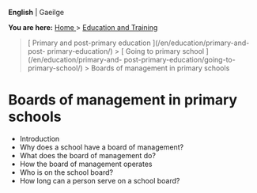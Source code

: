 **English** |  Gaeilge 

**You are here:** [ Home ](/en/) > [ Education and Training ](/en/education/)
> [ Primary and post-primary education ](/en/education/primary-and-post-
primary-education/) > [ Going to primary school ](/en/education/primary-and-
post-primary-education/going-to-primary-school/) > Boards of management in
primary schools

#  Boards of management in primary schools

  * Introduction 
  * Why does a school have a board of management? 
  * What does the board of management do? 
  * How the board of management operates 
  * Who is on the school board? 
  * How long can a person serve on a school board? 

